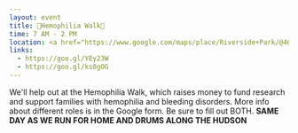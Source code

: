 ```yaml
---
layout: event
title: 🚶Hemophilia Walk🚶
time: 7 AM - 2 PM
location: <a href="https://www.google.com/maps/place/Riverside+Park/@40.7965,-73.9776941,17z/data=!4m5!3m4!1s0x89c2f62ed8cf502f:0x7c67f4849fdf7287!8m2!3d40.8012339!4d-73.9723096">Riverside Park</a>, Manhattan
links: 
  - https://goo.gl/YEy23W
  - https://goo.gl/ks0gOG
---
```

We'll help out at the Hemophilia Walk, which raises money to fund research and support families with hemophilia and bleeding disorders. More info about different roles is in the Google form. Be sure to fill out BOTH.
**SAME DAY AS WE RUN FOR HOME AND DRUMS ALONG THE HUDSON**

